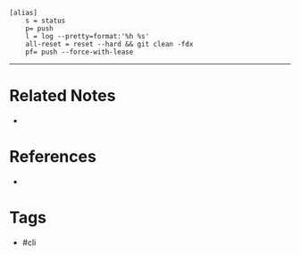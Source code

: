 ```
[alias]
    s = status
	p= push
	l = log --pretty=format:'%h %s'
	all-reset = reset --hard && git clean -fdx
	pf= push --force-with-lease
```

---
# Related Notes
- 

# References
- 

# Tags
- #cli 